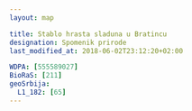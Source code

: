 ```yaml
---
layout: map

title: Stablo hrasta sladuna u Bratincu
designation: Spomenik prirode
last_modified_at: 2018-06-02T23:12:20+02:00

WDPA: [555589027]
BioRaS: [211]
geoSrbija:
  L1_182: [65]
---
```

